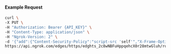 <!-- Code generated for API Clients. DO NOT EDIT. -->

#### Example Request

```bash
curl \
-X PUT \
-H "Authorization: Bearer {API_KEY}" \
-H "Content-Type: application/json" \
-H "Ngrok-Version: 2" \
-d '{"add":{"Content-Security-Policy":"script-src 'self'","X-Frame-Options":"DENY"},"enabled":true}' \
https://api.ngrok.com/edges/https/edghts_2c8wNBFuHppqehcX0r28mtwGluh/routes/edghtsrt_2c8wN6GGeMYE5sQIuBoJgVXeUQe/response_headers
```
